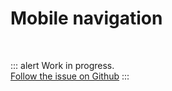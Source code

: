 # Mobile navigation

<br>

::: alert Work in progress.  
[Follow the issue on Github](https://github.com/vue-a11y/vue-a11y.com/issues/12)
:::